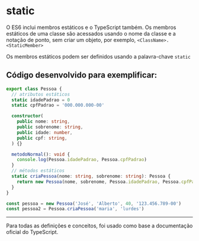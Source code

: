# static

O ES6 inclui membros estáticos e o TypeScript também. Os membros estáticos de uma classe são acessados ​​usando o nome da classe e a notação de ponto, sem criar um objeto, por exemplo, `<ClassName>.<StaticMember>`

Os membros estáticos podem ser definidos usando a palavra-chave `static`

## Código desenvolvido para exemplificar:

~~~typescript
export class Pessoa {
  // atributos estáticos
  static idadePadrao = 0
  static cpfPadrao = '000.000.000-00'

  constructor(
    public nome: string,
    public sobrenome: string,
    public idade: number,
    public cpf: string,
  ) {}

  metodoNormal(): void {
    console.log(Pessoa.idadePadrao, Pessoa.cpfPadrao)
  }
  // métodos estáticos
  static criaPessoa(nome: string, sobrenome: string): Pessoa {
    return new Pessoa(nome, sobrenome, Pessoa.idadePadrao, Pessoa.cpfPadrao)
  }
}

const pessoa = new Pessoa('José', 'Alberto', 40, '123.456.789-00')
const pessoa2 = Pessoa.criaPessoa('maria', 'lurdes')
~~~

---
Para todas as definições e conceitos, foi usado como base a documentação oficial do TypeScript.

